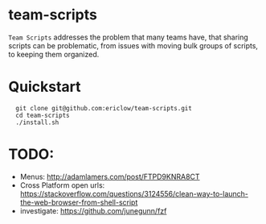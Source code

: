# team-scripts
`Team Scripts` addresses the problem that many teams have, that sharing scripts can be problematic, from issues with moving bulk groups of scripts, to keeping them organized.

# Quickstart

```
  git clone git@github.com:ericlow/team-scripts.git
  cd team-scripts
  ./install.sh
```


# TODO: 
  * Menus: http://adamlamers.com/post/FTPD9KNRA8CT
  * Cross Platform open urls: https://stackoverflow.com/questions/3124556/clean-way-to-launch-the-web-browser-from-shell-script
  * investigate: https://github.com/junegunn/fzf

